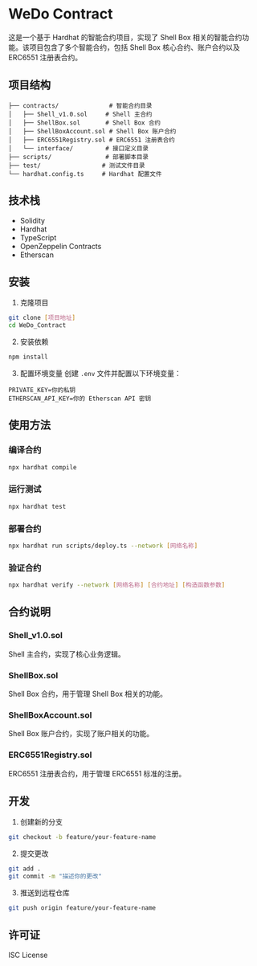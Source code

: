 # WeDo Contract

这是一个基于 Hardhat 的智能合约项目，实现了 Shell Box 相关的智能合约功能。该项目包含了多个智能合约，包括 Shell Box 核心合约、账户合约以及 ERC6551 注册表合约。

## 项目结构

```
├── contracts/              # 智能合约目录
│   ├── Shell_v1.0.sol     # Shell 主合约
│   ├── ShellBox.sol       # Shell Box 合约
│   ├── ShellBoxAccount.sol # Shell Box 账户合约
│   ├── ERC6551Registry.sol # ERC6551 注册表合约
│   └── interface/         # 接口定义目录
├── scripts/               # 部署脚本目录
├── test/                 # 测试文件目录
└── hardhat.config.ts     # Hardhat 配置文件
```

## 技术栈

- Solidity
- Hardhat
- TypeScript
- OpenZeppelin Contracts
- Etherscan

## 安装

1. 克隆项目
```bash
git clone [项目地址]
cd WeDo_Contract
```

2. 安装依赖
```bash
npm install
```

3. 配置环境变量
创建 `.env` 文件并配置以下环境变量：
```
PRIVATE_KEY=你的私钥
ETHERSCAN_API_KEY=你的 Etherscan API 密钥
```

## 使用方法

### 编译合约
```bash
npx hardhat compile
```

### 运行测试
```bash
npx hardhat test
```

### 部署合约
```bash
npx hardhat run scripts/deploy.ts --network [网络名称]
```

### 验证合约
```bash
npx hardhat verify --network [网络名称] [合约地址] [构造函数参数]
```

## 合约说明

### Shell_v1.0.sol
Shell 主合约，实现了核心业务逻辑。

### ShellBox.sol
Shell Box 合约，用于管理 Shell Box 相关的功能。

### ShellBoxAccount.sol
Shell Box 账户合约，实现了账户相关的功能。

### ERC6551Registry.sol
ERC6551 注册表合约，用于管理 ERC6551 标准的注册。

## 开发

1. 创建新的分支
```bash
git checkout -b feature/your-feature-name
```

2. 提交更改
```bash
git add .
git commit -m "描述你的更改"
```

3. 推送到远程仓库
```bash
git push origin feature/your-feature-name
```

## 许可证

ISC License
